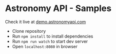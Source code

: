 # Astronomy API - Samples

Check it live at [demo.astronomyapi.com](http://demo.astronomyapi.com)

- Clone repository
- Run `npm install` to install dependencies
- Run `npm run watch` to start dev server
- Open `localhost:8080` in browser

